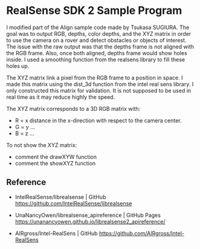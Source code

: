 RealSense SDK 2 Sample Program
==============================
I modified part of the Align sample code made by Tsukasa SUGIURA.
The goal was to output RGB, depths, color depths, and the XYZ 
matrix in order to use the camera on a rover and detect obstacles 
or objects of interest. The issue with the raw output was that 
the depths frame is not aligned with the RGB frame. Also, once 
both aligned, depths frame would show holes inside. I used a 
smoothing function from the realsens library to fill these holes up.

The XYZ matrix link a pixel from the RGB frame to a position in space.
I made this matrix using the dist_3d function from the intel real
sens library. I only constructed this matrix for validation. 
It is not supposed to be used in real time as it may reduce highly the 
speed.

The XYZ matrix corresponds to a 3D RGB matrix with:

- R = x distance in the x-direction with respect to the camera center.
- G = y ...
- B = z ...

To not show the XYZ matrix:
- comment the drawXYW function
- comment the showXYZ function


Reference
---------
* IntelRealSense/librealsense | GitHub  
  <https://github.com/IntelRealSense/librealsense>

* UnaNancyOwen/librealsense_apireference | GitHub Pages  
  <https://unanancyowen.github.io/librealsense2_apireference/>

* AIRgross/Intel-RealSens | GitHub 
  <https://github.com/AIRgross/Intel-RealSens>
